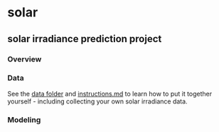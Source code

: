 # solar

## solar irradiance prediction project


### Overview


### Data
See the [data folder](https://github.com/ian-double-u/solar/tree/master/data) and [instructions.md](https://github.com/ian-double-u/solar/blob/master/data/instructions.md) to learn how to put it together yourself - including collecting your own solar irradiance data.

### Modeling
